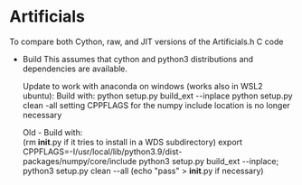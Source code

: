 # Artificials

To compare both Cython, raw, and JIT versions of the Artificials.h C code

* Build
    This assumes that cython and python3 distributions and dependencies are available.

    Update to work with anaconda on windows (works also in WSL2 ubuntu):
        Build with:
            python setup.py build_ext --inplace
            python setup.py clean -all
        setting CPPFLAGS for the numpy include location is no longer necessary


    Old - Build with:  
        (rm __init__.py if it tries to install in a WDS subdirectory)
        export CPPFLAGS=-I/usr/local/lib/python3.9/dist-packages/numpy/core/include
        python3 setup.py build_ext --inplace; python3 setup.py clean --all
        (echo "pass" > __init__.py if necessary)


